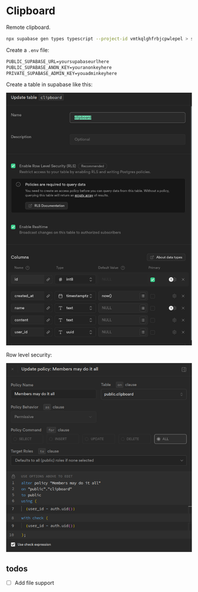 # Clipboard

Remote clipboard.

```bash
npx supabase gen types typescript --project-id vmtkqlghfrbjcpwlepel > src/lib/database.types.ts
```

Create a `.env` file:

```
PUBLIC_SUPABASE_URL=yoursupabaseurlhere
PUBLIC_SUPABASE_ANON_KEY=youranonkeyhere
PRIVATE_SUPABASE_ADMIN_KEY=youadminkeyhere
```

Create a table in supabase like this:

![Table layout](https://github.com/c00/clippy/blob/main/static/table.png?raw=true)

Row level security:

![Row Level Security Policy](https://github.com/c00/clippy/blob/main/static/rls.png?raw=true)

## todos

- [ ] Add file support
